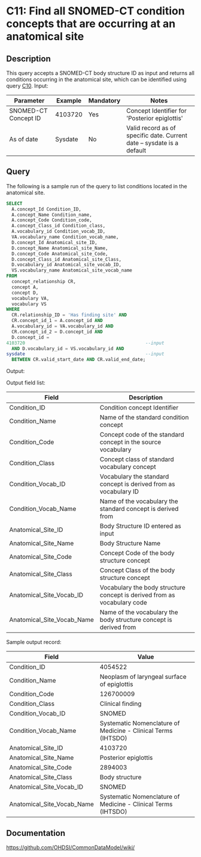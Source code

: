 # C11: Find all SNOMED-CT condition concepts that are occurring at an anatomical site

## Description
This query accepts a SNOMED-CT body structure ID as input and returns all conditions occurring in the anatomical site, which can be identified using query  [C10](http://vocabqueries.omop.org/condition-queries/c10). Input:

|  Parameter |  Example |  Mandatory |  Notes |
| --- | --- | --- | --- |
|  SNOMED-CT Concept ID |  4103720 |  Yes | Concept Identifier for 'Posterior epiglottis' |
|  As of date |  Sysdate |  No | Valid record as of specific date. Current date – sysdate is a default |

## Query
The following is a sample run of the query to list conditions located in the anatomical site.

```sql
SELECT
  A.concept_Id Condition_ID,
  A.concept_Name Condition_name,
  A.concept_Code Condition_code,
  A.concept_Class_id Condition_class,
  A.vocabulary_id Condition_vocab_ID,
  VA.vocabulary_name Condition_vocab_name,
  D.concept_Id Anatomical_site_ID,
  D.concept_Name Anatomical_site_Name,
  D.concept_Code Anatomical_site_Code,
  D.concept_Class_id Anatomical_site_Class,
  D.vocabulary_id Anatomical_site_vocab_ID,
  VS.vocabulary_name Anatomical_site_vocab_name
FROM
  concept_relationship CR,
  concept A,
  concept D,
  vocabulary VA,
  vocabulary VS
WHERE
  CR.relationship_ID = 'Has finding site' AND
  CR.concept_id_1 = A.concept_id AND
  A.vocabulary_id = VA.vocabulary_id AND
  CR.concept_id_2 = D.concept_id AND
  D.concept_id =
4103720                                             --input
  AND D.vocabulary_id = VS.vocabulary_id AND
sysdate                                             --input
  BETWEEN CR.valid_start_date AND CR.valid_end_date;
```

 Output: 

 Output field list:

|  Field |  Description |
| --- | --- |
|  Condition_ID |  Condition concept Identifier |
|  Condition_Name |  Name of the standard condition concept |
|  Condition_Code |  Concept code of the standard concept in the source vocabulary |
|  Condition_Class |  Concept class of standard vocabulary concept |
|  Condition_Vocab_ID |  Vocabulary the standard concept is derived from as vocabulary ID |
|  Condition_Vocab_Name |  Name of the vocabulary the standard concept is derived from |
|  Anatomical_Site_ID |  Body Structure ID entered as input |
|  Anatomical_Site_Name |  Body Structure Name |
|  Anatomical_Site_Code |  Concept Code of the body structure concept |
|  Anatomical_Site_Class |  Concept Class of the body structure concept |
|  Anatomical_Site_Vocab_ID |  Vocabulary the body structure concept is derived from as vocabulary code |
|  Anatomical_Site_Vocab_Name |  Name of the vocabulary the body structure concept is derived from |

 Sample output record:

|  Field |  Value |
| --- | --- |
|  Condition_ID |  4054522 |
|  Condition_Name |  Neoplasm of laryngeal surface of epiglottis |
|  Condition_Code |  126700009 |
|  Condition_Class |  Clinical finding |
|  Condition_Vocab_ID |  SNOMED |
|  Condition_Vocab_Name |  Systematic Nomenclature of Medicine - Clinical Terms (IHTSDO) |
|  Anatomical_Site_ID |  4103720 |
|  Anatomical_Site_Name |  Posterior epiglottis |
|  Anatomical_Site_Code |  2894003 |
|  Anatomical_Site_Class |  Body structure |
|  Anatomical_Site_Vocab_ID |  SNOMED |
|  Anatomical_Site_Vocab_Name |  Systematic Nomenclature of Medicine - Clinical Terms (IHTSDO) |
## Documentation
https://github.com/OHDSI/CommonDataModel/wiki/
